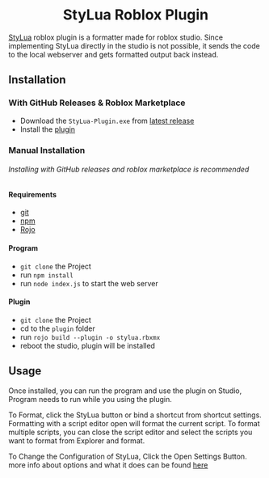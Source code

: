 <div align="center">
<h1>
StyLua Roblox Plugin
</h1>
</div>

[StyLua](https://github.com/JohnnyMorganz/StyLua) roblox plugin is a formatter made for roblox studio.
Since implementing StyLua directly in the studio is not possible, it sends the code to the local webserver and gets formatted output back instead.

## Installation

### With GitHub Releases & Roblox Marketplace

- Download the `StyLua-Plugin.exe` from [latest release](github.com/Barocena/StyLua-Roblox-Plugin/releases/latest)
- Install the [plugin](https://create.roblox.com/marketplace/asset/15035645978/StyLua-Plugin)

### Manual Installation
###### Installing with GitHub releases and roblox marketplace is recommended

#### Requirements
- [git](https://git-scm.com/downloads)
- [npm](https://nodejs.org/en)
- [Rojo](https://rojo.space)

#### Program
- `git clone` the Project
- run `npm install`
- run `node index.js` to start the web server

#### Plugin
- `git clone` the Project
- cd to the `plugin` folder
- run `rojo build --plugin -o stylua.rbxmx`
- reboot the studio, plugin will be installed

## Usage

Once installed, you can run the program and use the plugin on Studio, Program needs to run while you using the plugin.

To Format, click the StyLua button or bind a shortcut from shortcut settings.
Formatting with a script editor open will format the current script.
To format multiple scripts, you can close the script editor and select the scripts you want to format from Explorer and format.

To Change the Configuration of StyLua, Click the Open Settings Button.
more info about options and what it does can be found [here](https://github.com/JohnnyMorganz/StyLua?tab=readme-ov-file#options)

